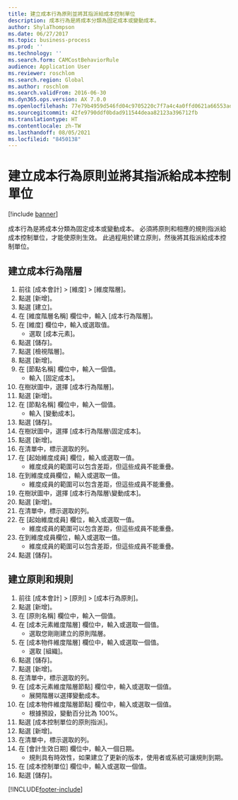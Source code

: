 ```yaml
---
title: 建立成本行為原則並將其指派給成本控制單位
description: 成本行為是將成本分類為固定成本或變動成本。
author: ShylaThompson
ms.date: 06/27/2017
ms.topic: business-process
ms.prod: ''
ms.technology: ''
ms.search.form: CAMCostBehaviorRule
audience: Application User
ms.reviewer: roschlom
ms.search.region: Global
ms.author: roschlom
ms.search.validFrom: 2016-06-30
ms.dyn365.ops.version: AX 7.0.0
ms.openlocfilehash: 77e79b4959d546fd04c9705220c7f7a4c4a0ffd0621a66553adbe1a85b6cce39
ms.sourcegitcommit: 42fe9790ddf0bdad911544deaa82123a396712fb
ms.translationtype: HT
ms.contentlocale: zh-TW
ms.lasthandoff: 08/05/2021
ms.locfileid: "8450138"
---
```

# <a name="create-and-assign-a-cost-behavior-policy-to-a-cost-control-unit"></a>建立成本行為原則並將其指派給成本控制單位

[!include [banner](../../includes/banner.md)]

成本行為是將成本分類為固定成本或變動成本。 必須將原則和相應的規則指派給成本控制單位，才能使原則生效。 此過程用於建立原則，然後將其指派給成本控制單位。


## <a name="create-a-cost-behavior-hierarchy"></a>建立成本行為階層
1. 前往 [成本會計] > [維度] > [維度階層]。
2. 點選 [新增]。
3. 點選 [建立]。
4. 在 [維度階層名稱] 欄位中，輸入 [成本行為階層]。
5. 在 [維度] 欄位中，輸入或選取值。
    * 選取 [成本元素]。  
6. 點選 [儲存]。
7. 點選 [檢視階層]。
8. 點選 [新增]。
9. 在 [節點名稱] 欄位中，輸入一個值。
    * 輸入 [固定成本]。  
10. 在樹狀圖中，選擇 [成本行為階層]。
11. 點選 [新增]。
12. 在 [節點名稱] 欄位中，輸入一個值。
    * 輸入 [變動成本]。  
13. 點選 [儲存]。
14. 在樹狀圖中，選擇 [成本行為階層\固定成本]。
15. 點選 [新增]。
16. 在清單中，標示選取的列。
17. 在 [起始維度成員] 欄位，輸入或選取一值。
    * 維度成員的範圍可以包含差距，但這些成員不能重疊。  
18. 在到維度成員欄位，輸入或選取一值。
    * 維度成員的範圍可以包含差距，但這些成員不能重疊。  
19. 在樹狀圖中，選擇 [成本行為階層\變動成本]。
20. 點選 [新增]。
21. 在清單中，標示選取的列。
22. 在 [起始維度成員] 欄位，輸入或選取一值。
    * 維度成員的範圍可以包含差距，但這些成員不能重疊。  
23. 在到維度成員欄位，輸入或選取一值。
    * 維度成員的範圍可以包含差距，但這些成員不能重疊。  
24. 點選 [儲存]。

## <a name="create-the-policy-and-rules"></a>建立原則和規則
1. 前往 [成本會計] > [原則] > [成本行為原則]。
2. 點選 [新增]。
3. 在 [原則名稱] 欄位中，輸入一個值。
4. 在 [成本元素維度階層] 欄位中，輸入或選取一個值。
    * 選取您剛剛建立的原則階層。  
5. 在 [成本物件維度階層] 欄位中，輸入或選取一個值。
    * 選取 [組織]。  
6. 點選 [儲存]。
7. 點選 [新增]。
8. 在清單中，標示選取的列。
9. 在 [成本元素維度階層節點] 欄位中，輸入或選取一個值。
    * 展開階層以選擇變動成本。  
10. 在 [成本物件維度階層節點] 欄位中，輸入或選取一個值。
    * 根據預設，變動百分比為 100%。  
11. 點選 [成本控制單位的原則指派]。
12. 點選 [新增]。
13. 在清單中，標示選取的列。
14. 在 [會計生效日期] 欄位中，輸入一個日期。
    * 規則具有時效性，如果建立了更新的版本，使用者或系統可讓規則到期。  
15. 在 [成本控制單位] 欄位中，輸入或選取一個值。
16. 點選 [儲存]。



[!INCLUDE[footer-include](../../../includes/footer-banner.md)]